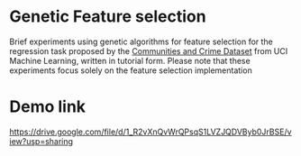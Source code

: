 # Genetic Feature selection
Brief experiments using genetic algorithms for feature selection for the regression task proposed by the <a href="http://archive.ics.uci.edu/ml/datasets/communities+and+crime">Communities and Crime Dataset</a> from UCI Machine Learning, written in tutorial form. Please note that these experiments focus solely on the feature selection implementation

# Demo link
https://drive.google.com/file/d/1_R2vXnQvWrQPsqS1LVZJQDVByb0JrBSE/view?usp=sharing
